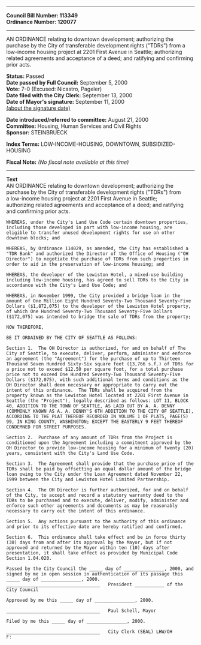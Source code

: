 * * * * *  
  
**Council Bill Number: [](#h0)[](#h2)113349**   
**Ordinance Number: 120077**  
  
* * * * *  
  
AN ORDINANCE relating to downtown development; authorizing the purchase by the City of transferable development rights ("TDRs") from a low-income housing project at 2201 First Avenue in Seattle; authorizing related agreements and acceptance of a deed; and ratifying and confirming prior acts.  
  
**Status:** Passed   
**Date passed by Full Council:** September 5, 2000   
**Vote:** 7-0 (Excused: Nicastro, Pageler)   
**Date filed with the City Clerk:** September 13, 2000   
**Date of Mayor's signature:** September 11, 2000   
[(about the signature date)](/~public/approvaldate.htm)   
  
  
**Date introduced/referred to committee:** August 21, 2000   
**Committee:** Housing, Human Services and Civil Rights   
**Sponsor:** STEINBRUECK   
  
**Index Terms:** LOW-INCOME-HOUSING, DOWNTOWN, SUBSIDIZED-HOUSING  
  
**Fiscal Note:** *(No fiscal note available at this time)*  
  
* * * * *  
  
**Text**  
    AN ORDINANCE relating to downtown development; authorizing the  
    purchase by the City of transferable development rights ("TDRs") from  
    a low-income housing project at 2201 First Avenue in Seattle;  
    authorizing related agreements and acceptance of a deed; and ratifying  
    and confirming prior acts.  
  
    WHEREAS, under the City's Land Use Code certain downtown properties,  
    including those developed in part with low-income housing, are  
    eligible to transfer unused development rights for use on other  
    downtown blocks; and  
  
    WHEREAS, by Ordinance 114029, as amended, the City has established a  
    "TDR Bank" and authorized the Director of the Office of Housing ("OH  
    Director") to negotiate the purchase of TDRs from such properties in  
    order to aid in the preservation of low-income housing; and  
  
    WHEREAS, the developer of the Lewiston Hotel, a mixed-use building  
    including low-income housing, has agreed to sell TDRs to the City in  
    accordance with the City's Land Use Code; and  
  
    WHEREAS, in November 1999, the City provided a bridge loan in the  
    amount of One Million Eight Hundred Seventy-Two Thousand Seventy-Five  
    Dollars ($1,872,075) to the developer of the Lewiston Hotel property,  
    of which One Hundred Seventy-Two Thousand Seventy-Five Dollars  
    ($172,075) was intended to bridge the sale of TDRs from the property;  
  
    NOW THEREFORE,  
  
    BE IT ORDAINED BY THE CITY OF SEATTLE AS FOLLOWS:  
  
    Section 1.  The OH Director is authorized, for and on behalf of The  
    City of Seattle, to execute, deliver, perform, administer and enforce  
    an agreement (the "Agreement") for the purchase of up to Thirteen  
    Thousand Seven Hundred Sixty-Six square feet (13,766 s.f.) of TDRs for  
    a price not to exceed $12.50 per square foot, for a total purchase  
    price not to exceed One Hundred Seventy-Two Thousand Seventy-Five  
    Dollars ($172,075), with such additional terms and conditions as the  
    OH Director shall deem necessary or appropriate to carry out the  
    intent of this ordinance.  The TDRs shall be acquired from the  
    property known as the Lewiston Hotel located at 2201 First Avenue in  
    Seattle (the "Project"), legally described as follows: LOT 11, BLOCK  
    40, ADDITION TO THE TOWN OF SEATTLE, AS LAID OUT BY A. A. DENNY  
    (COMMONLY KNOWN AS A. A. DENNY'S 6TH ADDITION TO THE CITY OF SEATTLE),  
    ACCORDING TO THE PLAT THEREOF RECORDED IN VOLUME 1 OF PLATS, PAGE(S)  
    99, IN KING COUNTY, WASHINGTON; EXCEPT THE EASTERLY 9 FEET THEREOF  
    CONDEMNED FOR STREET PURPOSES.  
  
    Section 2.  Purchase of any amount of TDRs from the Project is  
    conditioned upon the Agreement including a commitment approved by the  
    OH Director to provide low-income housing for a minimum of twenty (20)  
    years, consistent with the City's Land Use Code.  
  
    Section 3.  The Agreement shall provide that the purchase price of the  
    TDRs shall be paid by offsetting an equal dollar amount of the bridge  
    loan owing to the City under the Loan Agreement dated November 22,  
    1999 between the City and Lewiston Hotel Limited Partnership.  
  
    Section 4.  The OH Director is further authorized, for and on behalf  
    of the City, to accept and record a statutory warranty deed to the  
    TDRs to be purchased and to execute, deliver, modify, administer and  
    enforce such other agreements and documents as may be reasonably  
    necessary to carry out the intent of this ordinance.  
  
    Section 5.  Any actions pursuant to the authority of this ordinance  
    and prior to its effective date are hereby ratified and confirmed.  
  
    Section 6.  This ordinance shall take effect and be in force thirty  
    (30) days from and after its approval by the Mayor, but if not  
    approved and returned by the Mayor within ten (10) days after  
    presentation, it shall take effect as provided by Municipal Code  
    Section 1.04.020.  
  
    Passed by the City Council the _____ day of _______________, 2000, and  
    signed by me in open session in authentication of its passage this  
    _____ day of _______________, 2000.  
    ___________________________________   President ___________ of the  
    City Council  
  
    Approved by me this _____ day of _______________, 2000.  
  
    ___________________________________   Paul Schell, Mayor  
  
    Filed by me this _____ day of _______________, 2000.  
  
    ___________________________________   City Clerk (SEAL) LHW/OH  
    F:  
